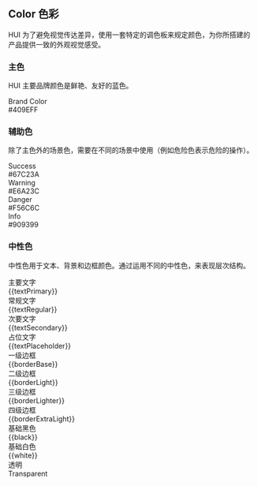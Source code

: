 <script>
  import bus from '../bus';
  import { tintColor } from '../color.js';
  const varMap = {
    'primary': '$--color-primary',
    'success': '$--color-success',
    'warning': '$--color-warning',
    'danger': '$--color-danger',
    'info': '$--color-info',
    'white': '$--color-white',
    'black': '$--color-black',
    'textPrimary': '$--color-text-primary',
    'textRegular': '$--color-text-regular',
    'textSecondary': '$--color-text-secondary',
    'textPlaceholder': '$--color-text-placeholder',
    'borderBase': '$--border-color-base',
    'borderLight': '$--border-color-light',
    'borderLighter': '$--border-color-lighter',
    'borderExtraLight': '$--border-color-extra-light'
  };
  const original = {
    primary: '#409EFF',
    success: '#67C23A',
    warning: '#E6A23C',
    danger: '#F56C6C',
    info: '#909399',
    white: '#FFFFFF',
    black: '#000000',
    textPrimary: '#303133',
    textRegular: '#606266',
    textSecondary: '#909399',
    textPlaceholder: '#C0C4CC',
    borderBase: '#DCDFE6',
    borderLight: '#E4E7ED',
    borderLighter: '#EBEEF5',
    borderExtraLight: '#F2F6FC'
  }
  export default {
    created() {
      bus.$on('user-theme-config-update', this.setGlobal);
    },
    mounted() {
      this.setGlobal();
    },
    methods: {
      tintColor(color, tint) {
        return tintColor(color, tint);
      },
      setGlobal() {
        if (window.userThemeConfig) {
          this.global = window.userThemeConfig.global;
        }
      }
    },
    data() {
      return {
        global: {},
        primary: '',
        success: '',
        warning: '',
        danger: '',
        info: '',
        white: '',
        black: '',
        textPrimary: '',
        textRegular: '',
        textSecondary: '',
        textPlaceholder: '',
        borderBase: '',
        borderLight: '',
        borderLighter: '',
        borderExtraLight: ''
      }
    },
    watch: {
      global: {
        immediate: true,
        handler(value) {
          Object.keys(original).forEach((o) => {
            if (value[varMap[o]]) {
              this[o] = value[varMap[o]]
            } else {
              this[o] = original[o]
            }
          });
        }
      }
    },
  }
</script>

## Color 色彩

HUI 为了避免视觉传达差异，使用一套特定的调色板来规定颜色，为你所搭建的产品提供一致的外观视觉感受。

### 主色

HUI 主要品牌颜色是鲜艳、友好的蓝色。

<h-row :gutter="12">
  <h-col :span="10" :xs="{span: 12}">
    <div class="demo-color-box" :style="{ background: primary }">Brand Color
      <div class="value">#409EFF</div>
      <div class="bg-color-sub" :style="{ background: tintColor(primary, 0.9) }">
        <div
          class="bg-blue-sub-item"
          v-for="(item, key) in Array(8)"
          :key="key"
          :style="{ background: tintColor(primary, (key + 1) / 10) }"
        ></div>
      </div>
    </div>
  </h-col>
</h-row>

### 辅助色

除了主色外的场景色，需要在不同的场景中使用（例如危险色表示危险的操作）。

<h-row :gutter="12">
  <h-col :span="6" :xs="{span: 12}">
    <div class="demo-color-box"
    :style="{ background: success }"
    >Success<div class="value">#67C23A</div>
      <div 
        class="bg-color-sub"
      >
        <div 
          class="bg-success-sub-item" 
          v-for="(item, key) in Array(2)"
          :key="key"
          :style="{ background: tintColor(success, (key + 8) / 10) }"
            >
        </div>
      </div>
    </div>
  </h-col>
  <h-col :span="6" :xs="{span: 12}">
    <div class="demo-color-box"
    :style="{ background: warning }"
    >Warning<div class="value">#E6A23C</div>
      <div 
          class="bg-color-sub"
        >
        <div 
          class="bg-success-sub-item" 
          v-for="(item, key) in Array(2)"
          :key="key"
          :style="{ background: tintColor(warning, (key + 8) / 10) }"
            >
        </div>
      </div>
    </div>
  </h-col>
  <h-col :span="6" :xs="{span: 12}">
    <div class="demo-color-box"
    :style="{ background: danger }"
    >Danger<div class="value">#F56C6C</div>
      <div 
          class="bg-color-sub"
        >
        <div 
          class="bg-success-sub-item" 
          v-for="(item, key) in Array(2)"
          :key="key"
          :style="{ background: tintColor(danger, (key + 8) / 10) }"
            >
        </div>
      </div>
    </div>
  </h-col>
  <h-col :span="6" :xs="{span: 12}">
    <div class="demo-color-box"
    :style="{ background: info }"
    >Info<div class="value">#909399</div>
      <div 
          class="bg-color-sub"
        >
        <div 
          class="bg-success-sub-item" 
          v-for="(item, key) in Array(2)"
          :key="key"
          :style="{ background: tintColor(info, (key + 8) / 10) }"
            >
        </div>
      </div>
    </div>
  </h-col>
</h-row>

### 中性色

中性色用于文本、背景和边框颜色。通过运用不同的中性色，来表现层次结构。

<h-row :gutter="12">
  <h-col :span="6" :xs="{span: 12}">
    <div class="demo-color-box-group">
      <div class="demo-color-box demo-color-box-other"
      :style="{ background: textPrimary }"
      >主要文字<div class="value">{{textPrimary}}</div></div>
      <div class="demo-color-box demo-color-box-other"
      :style="{ background: textRegular }"
      >
      常规文字<div class="value">{{textRegular}}</div></div>
      <div class="demo-color-box demo-color-box-other"
      :style="{ background: textSecondary }"
      >次要文字<div class="value">{{textSecondary}}</div></div>
      <div class="demo-color-box demo-color-box-other"
      :style="{ background: textPlaceholder }"
      >占位文字<div class="value">{{textPlaceholder}}</div></div>
    </div>
  </h-col>
  <h-col :span="6" :xs="{span: 12}">
    <div class="demo-color-box-group">
      <div class="demo-color-box demo-color-box-other demo-color-box-lite"
      :style="{ background: borderBase }"
      >一级边框<div class="value">{{borderBase}}</div></div>
      <div class="demo-color-box demo-color-box-other demo-color-box-lite"
      :style="{ background: borderLight }"
      >二级边框<div class="value">{{borderLight}}</div></div>
      <div class="demo-color-box demo-color-box-other demo-color-box-lite"
      :style="{ background: borderLighter }"
      >三级边框<div class="value">{{borderLighter}}</div></div>
      <div class="demo-color-box demo-color-box-other demo-color-box-lite"
      :style="{ background: borderExtraLight }"
      >四级边框<div class="value">{{borderExtraLight}}</div></div>
    </div>
  </h-col>
  <h-col :span="6" :xs="{span: 12}">
    <div class="demo-color-box-group">
      <div 
      class="demo-color-box demo-color-box-other"
      :style="{ background: black }"
      >基础黑色<div class="value">{{black}}</div></div>
      <div
      class="demo-color-box demo-color-box-other"
      :style="{ background: white, color: '#303133', border: '1px solid #eee' }"
      >基础白色<div class="value">{{white}}</div></div>
      <div class="demo-color-box demo-color-box-other bg-transparent">透明<div class="value">Transparent</div>
      </div>
    </div>
  </h-col>
</h-row>

